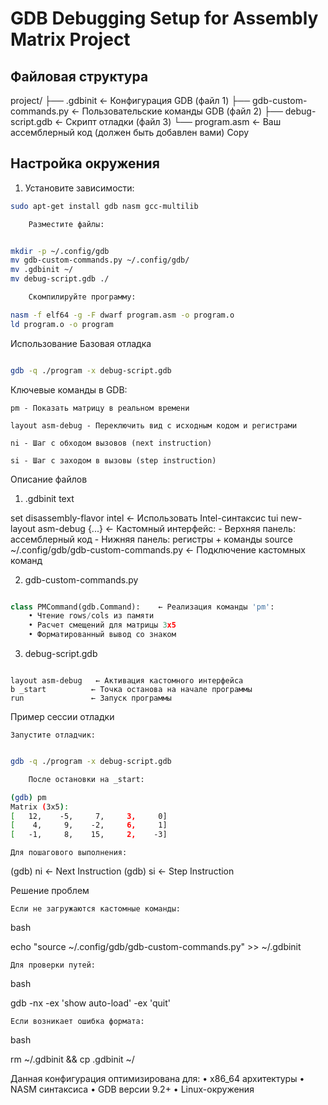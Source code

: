 # GDB Debugging Setup for Assembly Matrix Project

## Файловая структура

project/
├── .gdbinit ← Конфигурация GDB (файл 1)
├── gdb-custom-commands.py ← Пользовательские команды GDB (файл 2)
├── debug-script.gdb ← Скрипт отладки (файл 3)
└── program.asm ← Ваш ассемблерный код (должен быть добавлен вами)
Copy


## Настройка окружения

1. Установите зависимости:
```bash
sudo apt-get install gdb nasm gcc-multilib

    Разместите файлы:
```
```bash

mkdir -p ~/.config/gdb
mv gdb-custom-commands.py ~/.config/gdb/
mv .gdbinit ~/
mv debug-script.gdb ./ 

    Скомпилируйте программу:
```
```bash
nasm -f elf64 -g -F dwarf program.asm -o program.o
ld program.o -o program
```
Использование
Базовая отладка
```bash

gdb -q ./program -x debug-script.gdb
```
Ключевые команды в GDB:

    pm - Показать матрицу в реальном времени

    layout asm-debug - Переключить вид с исходным кодом и регистрами

    ni - Шаг с обходом вызовов (next instruction)

    si - Шаг с заходом в вызовы (step instruction)

Описание файлов
1. .gdbinit
text


set disassembly-flavor intel      ← Использовать Intel-синтаксис
tui new-layout asm-debug {...}   ← Кастомный интерфейс:
                                  - Верхняя панель: ассемблерный код
                                  - Нижняя панель: регистры + команды
source ~/.config/gdb/gdb-custom-commands.py ← Подключение кастомных команд

2. gdb-custom-commands.py
```python

class PMCommand(gdb.Command):    ← Реализация команды 'pm':
    • Чтение rows/cols из памяти
    • Расчет смещений для матрицы 3x5
    • Форматированный вывод со знаком
```
3. debug-script.gdb
```text

layout asm-debug   ← Активация кастомного интерфейса
b _start          ← Точка останова на начале программы
run               ← Запуск программы
```
Пример сессии отладки

    Запустите отладчик:

```bash

gdb -q ./program -x debug-script.gdb

    После остановки на _start:

(gdb) pm
Matrix (3x5):
[   12,    -5,     7,     3,     0]
[    4,     9,    -2,     6,     1]
[   -1,     8,    15,     2,    -3]
```
    Для пошагового выполнения:

(gdb) ni  ← Next Instruction
(gdb) si  ← Step Instruction

Решение проблем

    Если не загружаются кастомные команды:

bash

echo "source ~/.config/gdb/gdb-custom-commands.py" >> ~/.gdbinit

    Для проверки путей:

bash

gdb -nx -ex 'show auto-load' -ex 'quit'

    Если возникает ошибка формата:

bash

rm ~/.gdbinit && cp .gdbinit ~/

Данная конфигурация оптимизирована для:
• x86_64 архитектуры
• NASM синтаксиса
• GDB версии 9.2+
• Linux-окружения
